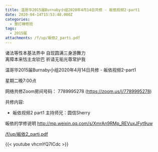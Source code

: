 ```yaml
---
title: 温哥华2015届Burnaby小组2020年4月14日共修 - 皈依视频2-part1
date: 2020-04-14T15:53:48.000Z
categories:
  - 慧灯禅修班
tags:
  - 2015届
attachments: /f/up/皈依2_parti.pdf
---
```

诸法等性本基法界中 自现圆满三身游舞力   
离障本来怙主龙钦巴 祈请无垢光尊常护我

温哥华2015届Burnaby小组2020年4月14日共修 - 皈依视频2-part1

星期二晚7:00点 

网络共修Zoom房间号码： 7789995278 (<https://zoom.us/j/7789995278>)

共修内容: 

- 皈依视频2 part1
主持师兄：圆信Sherry

皈依的学修说明 <http://mp.weixin.qq.com/s/XmrAn9RMp_REVuxJFyt9uw>  

[/f/up/皈依2_parti.pdf](https://s3.ap-northeast-1.wasabisys.com/hdcx/hdv/f/up/皈依2_parti.pdf)

{{< youtube vhcmYQ7ICdc >}}